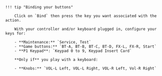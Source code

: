     !!! tip "Binding your buttons" 

        Click on `Bind` then press the key you want associated with the action.

        With your controller and/or keyboard plugged in, configure your keys for:  

        - **Maintenance:** `Service, Test`
        - **Game buttons:** `BT-A, BT-B, BT-C, BT-D, FX-L, FX-R, Start`
        - **P1 Keypad**: `Keypad 0 to 9, Keypad Insert Card` 

        **Only if** you play with a keyboard:

        - **Knobs:** `VOL-L Left, VOL-L Right, VOL-R Left, Vol-R Right`